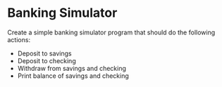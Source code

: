 # Banking Simulator
Create a simple banking simulator program that should do the following actions:
- Deposit to savings
- Deposit to checking
- Withdraw from savings and checking
- Print balance of savings and checking
